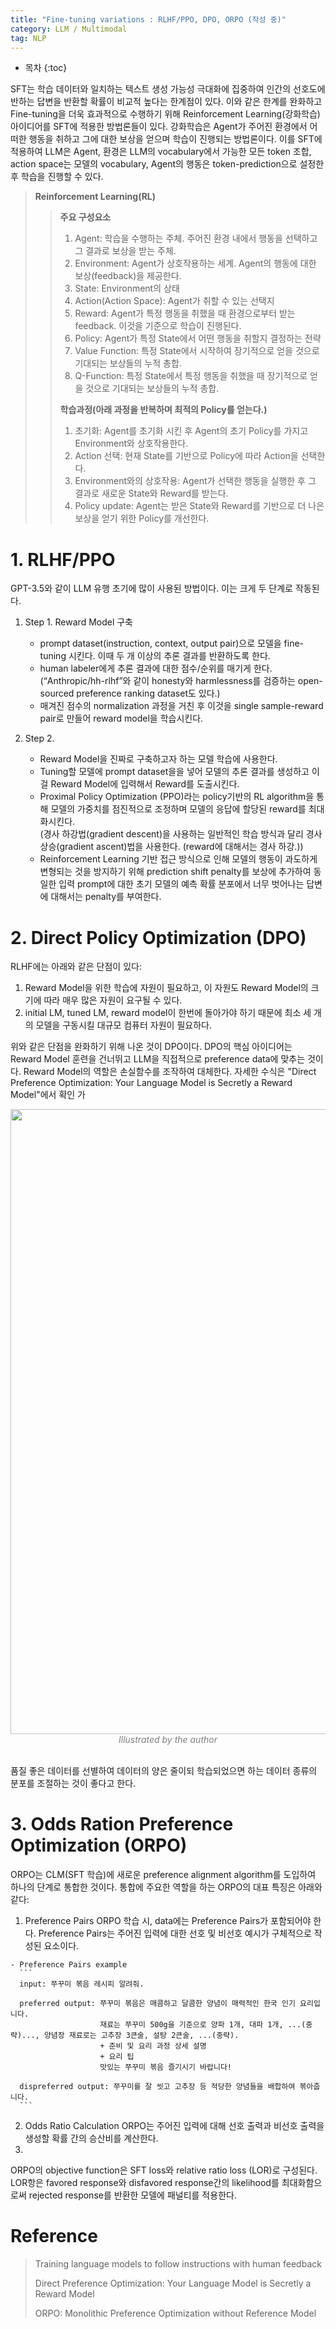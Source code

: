 ```yaml
---
title: "Fine-tuning variations : RLHF/PPO, DPO, ORPO (작성 중)"
category: LLM / Multimodal
tag: NLP
---
```








* 목차
{:toc}







SFT는 학습 데이터와 일치하는 텍스트 생성 가능성 극대화에 집중하여 인간의 선호도에 반하는 답변을 반환할 확률이 비교적 높다는 한계점이 있다. 이와 같은 한계를 완화하고 Fine-tuning을 더욱 효과적으로 수행하기 위해 Reinforcement Learning(강화학습) 아이디어를 SFT에 적용한 방법론들이 있다. 강화학습은 Agent가 주어진 환경에서 어떠한 행동을 취하고 그에 대한 보상을 얻으며 학습이 진행되는 방법론이다. 이를 SFT에 적용하여 LLM은 Agent, 환경은 LLM의 vocabulary에서 가능한 모든 token 조합, action space는 모델의 vocabulary, Agent의 행동은 token-prediction으로 설정한 후 학습을 진행할 수 있다. 

> **Reinforcement Learning(RL)**
>> **주요 구성요소<br>**
>> 1) Agent: 학습을 수행하는 주체. 주어진 환경 내에서 행동을 선택하고 그 결과로 보상을 받는 주체.<br>
>> 2) Environment: Agent가 상호작용하는 세계. Agent의 행동에 대한 보상(feedback)을 제공한다.<br>
>> 3) State: Environment의 상태<br>
>> 4) Action(Action Space): Agent가 취할 수 있는 선택지<br>
>> 5) Reward: Agent가 특정 행동을 취했을 때 환경으로부터 받는 feedback. 이것을 기준으로 학습이 진행된다.<br>
>> 6) Policy: Agent가 특정 State에서 어떤 행동을 취할지 결정하는 전략<br>
>> 7) Value Function: 특정 State에서 시작하여 장기적으로 얻을 것으로 기대되는 보상들의 누적 총합.<br>
>> 8) Q-Function: 특정 State에서 특정 행동을 취했을 때 장기적으로 얻을 것으로 기대되는 보상들의 누적 총합.<br>
>>
>> **학습과정(아래 과정을 반복하며 최적의 Policy를 얻는다.)**
>> 1) 초기화: Agent를 초기화 시킨 후 Agent의 초기 Policy를 가지고 Environment와 상호작용한다.<br>
>> 2) Action 선택: 현재 State를 기반으로 Policy에 따라 Action을 선택한다.<br>
>> 3) Environment와의 상호작용: Agent가 선택한 행동을 실행한 후 그 결과로 새로운 State와 Reward를 받는다.<br>
>> 4) Policy update: Agent는 받은 State와 Reward를 기반으로 더 나은 보상을 얻기 위한 Policy를 개선한다.<br>


# 1. RLHF/PPO

GPT-3.5와 같이 LLM 유행 초기에 많이 사용된 방법이다. 이는 크게 두 단계로 작동된다.

1. Step 1. Reward Model 구축
   - prompt dataset(instruction, context, output pair)으로 모델을 fine-tuning 시킨다. 이때 두 개 이상의 추론 결과를 반환하도록 한다.<br>
   - human labeler에게 추론 결과에 대한 점수/순위를 매기게 한다.(“Anthropic/hh-rlhf”와 같이 honesty와 harmlessness를 검증하는 open-sourced preference ranking dataset도 있다.)<br>
   - 매겨진 점수의 normalization 과정을 거친 후 이것을 single sample-reward pair로 만들어 reward model을 학습시킨다. <br>

2. Step 2.
   - Reward Model을 진짜로 구축하고자 하는 모델 학습에 사용한다.<br>
   - Tuning할 모델에 prompt dataset을을 넣어 모델의 추론 결과를 생성하고 이걸 Reward Model에 입력해서 Reward를 도출시킨다.<br>
   - Proximal Policy Optimization (PPO)라는 policy기반의 RL algorithm을 통해 모델의 가중치를 점진적으로 조정하며 모델의 응답에 할당된 reward를 최대화시킨다.<br>
     (경사 하강법(gradient descent)을 사용하는 일반적인 학습 방식과 달리 경사 상승(gradient ascent)법을 사용한다. (reward에 대해서는 경사 하강.))<br>
   - Reinforcement Learning 기반 접근 방식으로 인해 모델의 행동이 과도하게 변형되는 것을 방지하기 위해 prediction shift penalty를 보상에 추가하여 동일한 입력 prompt에 대한 초기 모델의 예측 확률 분포에서 너무 벗어나는 답변에 대해서는 penalty를 부여한다.

# 2. Direct Policy Optimization (DPO)

RLHF에는 아래와 같은 단점이 있다:

1. Reward Model을 위한 학습에 자원이 필요하고, 이 자원도 Reward Model의 크기에 따라 매우 많은 자원이 요구될 수 있다.
2. initial LM, tuned LM, reward model이 한번에 돌아가야 하기 때문에 최소 세 개의 모델을 구동시킬 대규모 컴퓨터 자원이 필요하다.

위와 같은 단점을 완화하기 위해 나온 것이 DPO이다. DPO의 핵심 아이디어는 Reward Model 훈련을 건너뛰고 LLM을 직접적으로 preference data에 맞추는 것이다. Reward Model의 역할은 손실함수를 조작하여 대체한다. 자세한 수식은 "Direct Preference Optimization: Your Language Model is Secretly a Reward Model"에서 확인 가

<center><img width="1000" src="https://github.com/finddme/finddme.github.io/assets/53667002/004d3411-f533-47c0-be08-5deaa716a8a9"></center>
<center><em style="color:gray;">Illustrated by the author</em></center><br>

품질 좋은 데이터를 선별하여 데이터의 양은 줄이되 학습되었으면 하는 데이터 종류의 분포를 조절하는 것이 좋다고 한다.

# 3. Odds Ration Preference Optimization (ORPO)

ORPO는 CLM(SFT 학습)에 새로운 preference alignment algorithm를 도입하여 하나의 단계로 통합한 것이다. 통합에 주요한 역할을 하는 ORPO의 대표 특징은 아래와 같다:

  1. Preference Pairs
    ORPO 학습 시, data에는 Preference Pairs가 포함되어야 한다. Preference Pairs는 주어진 입력에 대한 선호 및 비선호 예시가 구체적으로 작성된 요소이다. 
    
    - Preference Pairs example
      ```
      input: 쭈꾸미 볶음 레시피 알려줘.
      
      preferred output: 쭈꾸미 볶음은 매콤하고 달콤한 양념이 매력적인 한국 인기 요리입니다.
                        재료는 쭈꾸미 500g을 기준으로 양파 1개, 대파 1개, ...(중략)..., 양념장 재료로는 고추장 3큰술, 설탕 2큰술, ...(중략).
                        + 준비 및 요리 과정 상세 설명
                        + 요리 팁
                        맛있는 쭈꾸미 볶음 즐기시기 바랍니다!
      
      dispreferred output: 쭈꾸미를 잘 씻고 고추장 등 적당한 양념들을 배합하여 볶아줍니다.
      ```
  2. Odds Ratio Calculation
    ORPO는 주어진 입력에 대해 선호 출력과 비선호 출력을 생성할 확률 간의 승산비를 계산한다.
  3. 




ORPO의 objective function은 SFT loss와 relative ratio loss (LOR)로 구성된다. LOR항은 favored response와 disfavored response간의 likelihood를 최대화함으로써 rejected response를 반환한 모델에 패널티를 적용한다.


# Reference

> Training language models to follow instructions with human feedback
>
> Direct Preference Optimization: Your Language Model is Secretly a Reward Model
>
> ORPO: Monolithic Preference Optimization without Reference Model
